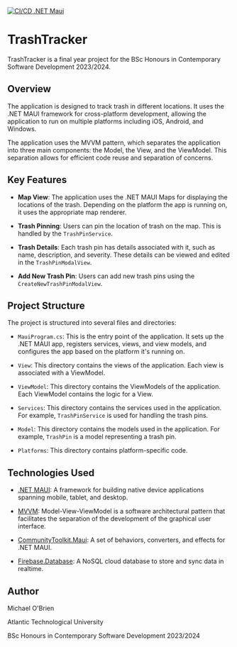 [![CI/CD .NET Maui](https://github.com/OBrien-Michael/TrashTracker/actions/workflows/CICD-dotnet-maui.yml/badge.svg?branch=main)](https://github.com/OBrien-Michael/TrashTracker/actions/workflows/CICD-dotnet-maui.yml)

# TrashTracker

TrashTracker is a final year project for the BSc Honours in Contemporary Software Development 2023/2024.

## Overview

The application is designed to track trash in different locations. It uses the .NET MAUI framework for cross-platform development, allowing the application to run on multiple platforms including iOS, Android, and Windows. 

The application uses the MVVM pattern, which separates the application into three main components: the Model, the View, and the ViewModel. This separation allows for efficient code reuse and separation of concerns.

## Key Features

- **Map View**: The application uses the .NET MAUI Maps for displaying the locations of the trash. Depending on the platform the app is running on, it uses the appropriate map renderer.

- **Trash Pinning**: Users can pin the location of trash on the map. This is handled by the `TrashPinService`.

- **Trash Details**: Each trash pin has details associated with it, such as name, description, and severity. These details can be viewed and edited in the `TrashPinModalView`.

- **Add New Trash Pin**: Users can add new trash pins using the `CreateNewTrashPinModalView`.

## Project Structure

The project is structured into several files and directories:

- `MauiProgram.cs`: This is the entry point of the application. It sets up the .NET MAUI app, registers services, views, and view models, and configures the app based on the platform it's running on.

- `View`: This directory contains the views of the application. Each view is associated with a ViewModel.

- `ViewModel`: This directory contains the ViewModels of the application. Each ViewModel contains the logic for a View.

- `Services`: This directory contains the services used in the application. For example, `TrashPinService` is used for handling the trash pins.

- `Model`: This directory contains the models used in the application. For example, `TrashPin` is a model representing a trash pin.

- `Platforms`: This directory contains platform-specific code.

## Technologies Used

- [.NET MAUI](https://dotnet.microsoft.com/apps/maui): A framework for building native device applications spanning mobile, tablet, and desktop.

- [MVVM](https://learn.microsoft.com/en-us/dotnet/architecture/maui/mvvm): Model-View-ViewModel is a software architectural pattern that facilitates the separation of the development of the graphical user interface.

- [CommunityToolkit.Maui](https://github.com/CommunityToolkit/Maui): A set of behaviors, converters, and effects for .NET MAUI.

- [Firebase.Database](https://firebase.google.com/docs/database): A NoSQL cloud database to store and sync data in realtime.


## Author

Michael O'Brien

Atlantic Technological University

BSc Honours in Contemporary Software Development 2023/2024
